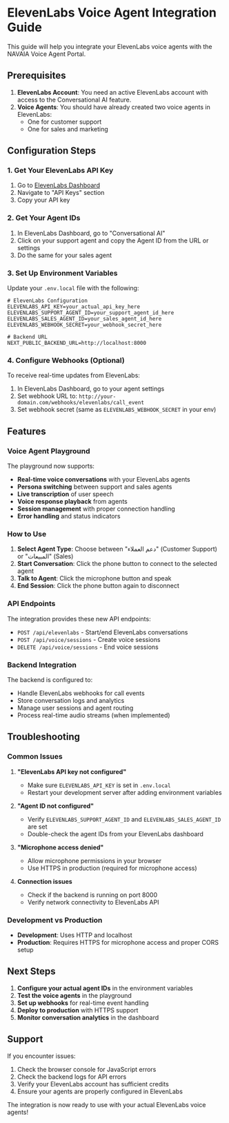 # ElevenLabs Voice Agent Integration Guide

This guide will help you integrate your ElevenLabs voice agents with the NAVAIA Voice Agent Portal.

## Prerequisites

1. **ElevenLabs Account**: You need an active ElevenLabs account with access to the Conversational AI feature.
2. **Voice Agents**: You should have already created two voice agents in ElevenLabs:
   - One for customer support
   - One for sales and marketing

## Configuration Steps

### 1. Get Your ElevenLabs API Key

1. Go to [ElevenLabs Dashboard](https://elevenlabs.io/app/settings)
2. Navigate to "API Keys" section
3. Copy your API key

### 2. Get Your Agent IDs

1. In ElevenLabs Dashboard, go to "Conversational AI" 
2. Click on your support agent and copy the Agent ID from the URL or settings
3. Do the same for your sales agent

### 3. Set Up Environment Variables

Update your `.env.local` file with the following:

```env
# ElevenLabs Configuration
ELEVENLABS_API_KEY=your_actual_api_key_here
ELEVENLABS_SUPPORT_AGENT_ID=your_support_agent_id_here
ELEVENLABS_SALES_AGENT_ID=your_sales_agent_id_here
ELEVENLABS_WEBHOOK_SECRET=your_webhook_secret_here

# Backend URL
NEXT_PUBLIC_BACKEND_URL=http://localhost:8000
```

### 4. Configure Webhooks (Optional)

To receive real-time updates from ElevenLabs:

1. In ElevenLabs Dashboard, go to your agent settings
2. Set webhook URL to: `http://your-domain.com/webhooks/elevenlabs/call_event`
3. Set webhook secret (same as `ELEVENLABS_WEBHOOK_SECRET` in your env)

## Features

### Voice Agent Playground

The playground now supports:

- **Real-time voice conversations** with your ElevenLabs agents
- **Persona switching** between support and sales agents
- **Live transcription** of user speech
- **Voice response playback** from agents
- **Session management** with proper connection handling
- **Error handling** and status indicators

### How to Use

1. **Select Agent Type**: Choose between "دعم العملاء" (Customer Support) or "المبيعات" (Sales)
2. **Start Conversation**: Click the phone button to connect to the selected agent
3. **Talk to Agent**: Click the microphone button and speak
4. **End Session**: Click the phone button again to disconnect

### API Endpoints

The integration provides these new API endpoints:

- `POST /api/elevenlabs` - Start/end ElevenLabs conversations
- `POST /api/voice/sessions` - Create voice sessions
- `DELETE /api/voice/sessions` - End voice sessions

### Backend Integration

The backend is configured to:

- Handle ElevenLabs webhooks for call events
- Store conversation logs and analytics
- Manage user sessions and agent routing
- Process real-time audio streams (when implemented)

## Troubleshooting

### Common Issues

1. **"ElevenLabs API key not configured"**
   - Make sure `ELEVENLABS_API_KEY` is set in `.env.local`
   - Restart your development server after adding environment variables

2. **"Agent ID not configured"**
   - Verify `ELEVENLABS_SUPPORT_AGENT_ID` and `ELEVENLABS_SALES_AGENT_ID` are set
   - Double-check the agent IDs from your ElevenLabs dashboard

3. **"Microphone access denied"**
   - Allow microphone permissions in your browser
   - Use HTTPS in production (required for microphone access)

4. **Connection issues**
   - Check if the backend is running on port 8000
   - Verify network connectivity to ElevenLabs API

### Development vs Production

- **Development**: Uses HTTP and localhost
- **Production**: Requires HTTPS for microphone access and proper CORS setup

## Next Steps

1. **Configure your actual agent IDs** in the environment variables
2. **Test the voice agents** in the playground
3. **Set up webhooks** for real-time event handling
4. **Deploy to production** with HTTPS support
5. **Monitor conversation analytics** in the dashboard

## Support

If you encounter issues:

1. Check the browser console for JavaScript errors
2. Check the backend logs for API errors
3. Verify your ElevenLabs account has sufficient credits
4. Ensure your agents are properly configured in ElevenLabs

The integration is now ready to use with your actual ElevenLabs voice agents!